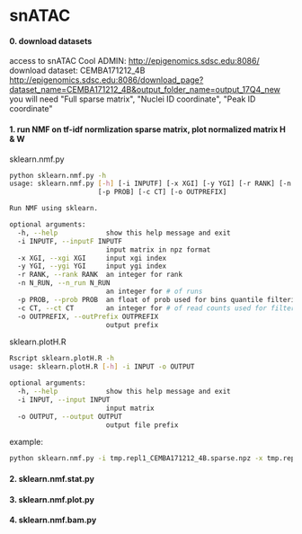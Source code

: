 # snATAC

#### 0. download datasets
access to snATAC Cool ADMIN: http://epigenomics.sdsc.edu:8086/
download dataset: CEMBA171212_4B
	http://epigenomics.sdsc.edu:8086/download_page?dataset_name=CEMBA171212_4B&output_folder_name=output_17Q4_new
	you will need "Full sparse matrix", "Nuclei ID coordinate", "Peak ID coordinate" 

#### 1. run NMF on tf-idf normlization sparse matrix, plot normalized matrix H & W

sklearn.nmf.py
```bash
python sklearn.nmf.py -h
usage: sklearn.nmf.py [-h] [-i INPUTF] [-x XGI] [-y YGI] [-r RANK] [-n N_RUN]
                      [-p PROB] [-c CT] [-o OUTPREFIX]

Run NMF using sklearn.

optional arguments:
  -h, --help            show this help message and exit
  -i INPUTF, --inputF INPUTF
                        input matrix in npz format
  -x XGI, --xgi XGI     input xgi index
  -y YGI, --ygi YGI     input ygi index
  -r RANK, --rank RANK  an integer for rank
  -n N_RUN, --n_run N_RUN
                        an integer for # of runs
  -p PROB, --prob PROB  an float of prob used for bins quantile filtering
  -c CT, --ct CT        an integer for # of read counts used for filtering
  -o OUTPREFIX, --outPrefix OUTPREFIX
                        output prefix
```

sklearn.plotH.R
```bash
Rscript sklearn.plotH.R -h
usage: sklearn.plotH.R [-h] -i INPUT -o OUTPUT

optional arguments:
  -h, --help            show this help message and exit
  -i INPUT, --input INPUT
                        input matrix
  -o OUTPUT, --output OUTPUT
                        output file prefix
```

example:
```bash
python sklearn.nmf.py -i tmp.repl1_CEMBA171212_4B.sparse.npz -x tmp.repl1_CEMBA171212_4B.xgi -y tmp.repl1_CEMBA171212_4B.ygi -o example -r 6 -n 30 -p 0.05 -c 1000 > example.log

```

#### 2. sklearn.nmf.stat.py
#### 3. sklearn.nmf.plot.py
#### 4. sklearn.nmf.bam.py
